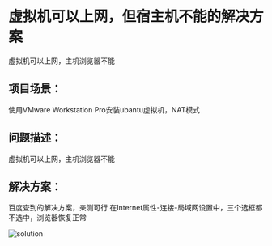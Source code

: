 # 虚拟机可以上网，但宿主机不能的解决方案

虚拟机可以上网，主机浏览器不能
<!--more-->

## 项目场景：

使用VMware Workstation Pro安装ubantu虚拟机，NAT模式


## 问题描述：

虚拟机可以上网，主机浏览器不能


## 解决方案：
百度查到的解决方案，亲测可行
在Internet属性-连接-局域网设置中，三个选框都不选中，浏览器恢复正常


![solution](https://img-blog.csdnimg.cn/20210630104613874.png?x-oss-process=image/watermark,type_ZmFuZ3poZW5naGVpdGk,shadow_10,text_aHR0cHM6Ly9ibG9nLmNzZG4ubmV0L3dlaXhpbl80NTgxNDcyOA==,size_16,color_FFFFFF,t_70)





